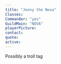 ```yaml
---
title: "Jenny the Nova"
Classes: 
Commander: "yes"
GuildMain: "NOVA"
playerPicture: 
contact: 
quote: 
active: 
---
```


Possibly a troll tag
